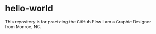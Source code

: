 # hello-world
This repository is for practicing the GitHub Flow
I am a Graphic Designer from Monroe, NC.
